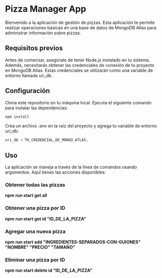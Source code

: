 # Pizza Manager App

Bienvenido a la aplicación de gestión de pizzas. Esta aplicación te permite realizar operaciones básicas en una base de datos de MongoDB Atlas para administrar información sobre pizzas.

## Requisitos previos

Antes de comenzar, asegúrate de tener Node.js instalado en tu sistema. Además, necesitarás obtener las credenciales de conexión de tu proyecto en MongoDB Atlas. Estas credenciales se utilizarán como una variable de entorno llamada uri_db.

## Configuración

Clona este repositorio en tu máquina local.
Ejecuta el siguiente comando para instalar las dependencias:

```bash
npm install
```

Crea un archivo .env en la raíz del proyecto y agrega tu variable de entorno uri_db:

```javascript
uri_db = TU_CREDENCIAL_DE_MONGO_ATLAS;
```

## Uso

La aplicación se maneja a través de la línea de comandos usando argumentos. Aquí tienes las acciones disponibles:

### Obtener todas las pizzas

**npm run start get all**

### Obtener una pizza por ID

**npm run start get id "ID_DE_LA_PIZZA"**

### Agregar una nueva pizza

**npm run start add "INGREDIENTES-SEPARADOS-CON-GUIONES" "NOMBRE" "PRECIO" "TAMAÑO"**

### Eliminar una pizza por ID

**npm run start delete id "ID_DE_LA_PIZZA"**
